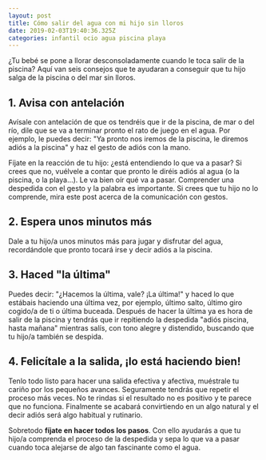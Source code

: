 ```yaml
---
layout: post
title: Cómo salir del agua con mi hijo sin lloros
date: 2019-02-03T19:40:36.325Z
categories: infantil ocio agua piscina playa
---
```

¿Tu bebé se pone a llorar desconsoladamente cuando le toca salir de la piscina? Aquí van seis consejos que te ayudaran a conseguir que tu hijo salga de la piscina o del mar sin lloros.

## 1. Avisa con antelación

Avísale con antelación de que os tendréis que ir de la piscina, de mar o del río, dile que se va a terminar pronto el rato de juego en el agua. Por ejemplo, le puedes decir: "Ya pronto nos iremos de la piscina, le diremos adiós a la piscina" y haz el gesto de adiós con la mano.

Fíjate en la reacción de tu hijo: ¿está entendiendo lo que va a pasar? Si crees que no, vuélvele a contar que pronto le diréis adiós al agua (o la piscina, o la playa...). Le va bien oír qué va a pasar. Comprender una despedida con el gesto y la palabra es importante. Si crees que tu hijo no lo comprende, mira este post acerca de la comunicación con gestos.

## 2. Espera unos minutos más

Dale a tu hijo/a unos minutos más para jugar y disfrutar del agua, recordándole que pronto tocará irse y decir adiós a la piscina.

## 3. Haced "la última"

Puedes decir: "¿Hacemos la última, vale? ¡La última!" y haced lo que estábais haciendo una última vez, por ejemplo, último salto, último giro cogido/a de ti o última buceada. Después de hacer la última ya es hora de salir de la piscina y tendrás que ir repitiendo la despedida "adiós piscina, hasta mañana" mientras salís, con tono alegre y distendido, buscando que tu hijo/a también se despida.

## 4. Felicítale a la salida, ¡lo está haciendo bien!

Tenlo todo listo para hacer una salida efectiva y afectiva, muéstrale tu cariño por los pequeños avances. Seguramente tendrás que repetir el proceso más veces. No te rindas si el resultado no es positivo y te parece que no funciona. Finalmente se acabará convirtiendo en un algo natural y el decir adiós será algo habitual y rutinario. 



Sobretodo **fíjate en hacer todos los pasos**. Con ello ayudarás a que tu hijo/a comprenda el proceso de la despedida y sepa lo que va a pasar cuando toca alejarse de algo tan fascinante como el agua.
